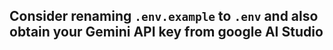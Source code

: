 ## Consider renaming `.env.example` to `.env` and also obtain your Gemini API key from google AI Studio